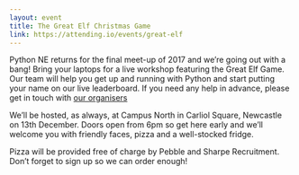 ```yaml
---
layout: event
title: The Great Elf Christmas Game
link: https://attending.io/events/great-elf
---
```


Python NE returns for the final meet-up of 2017 and we’re going out with a bang!
Bring your laptops for a live workshop featuring the Great Elf Game. Our team
will help you get up and running with Python and start putting your name on our
live leaderboard. If you need any help in advance, please get in touch with
[our organisers](mailto:scott@pythonnortheast.com)

We’ll be hosted, as always, at Campus North in Carliol Square, Newcastle on 13th
December. Doors open from 6pm so get here early and we’ll welcome you with
friendly faces, pizza and a well-stocked fridge.

Pizza will be provided free of charge by Pebble and Sharpe Recruitment. Don’t
forget to sign up so we can order enough!
